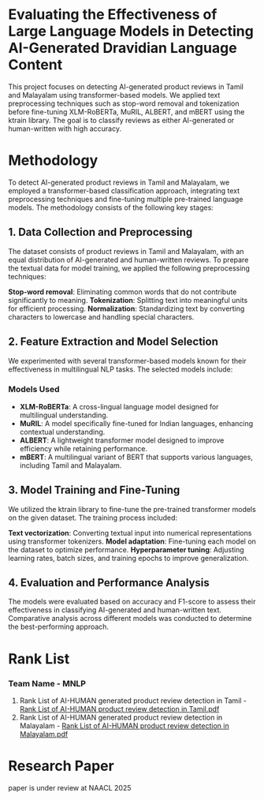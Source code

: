 # Evaluating the Effectiveness of Large Language Models in Detecting AI-Generated Dravidian Language Content

This project focuses on detecting AI-generated product reviews in Tamil and Malayalam using transformer-based models. We applied text preprocessing techniques such as stop-word removal and tokenization before fine-tuning XLM-RoBERTa, MuRIL, ALBERT, and mBERT using the ktrain library. The goal is to classify reviews as either AI-generated or human-written with high accuracy.

# Methodology
To detect AI-generated product reviews in Tamil and Malayalam, we employed a transformer-based classification approach, integrating text preprocessing techniques and fine-tuning multiple pre-trained language models. The methodology consists of the following key stages:

## 1. Data Collection and Preprocessing
The dataset consists of product reviews in Tamil and Malayalam, with an equal distribution of AI-generated and human-written reviews. To prepare the textual data for model training, we applied the following preprocessing techniques:

**Stop-word removal**: Eliminating common words that do not contribute significantly to meaning.
**Tokenization**: Splitting text into meaningful units for efficient processing.
**Normalization**: Standardizing text by converting characters to lowercase and handling special characters.

## 2. Feature Extraction and Model Selection
We experimented with several transformer-based models known for their effectiveness in multilingual NLP tasks. The selected models include:

### Models Used  
- **XLM-RoBERTa**: A cross-lingual language model designed for multilingual understanding.  
- **MuRIL**: A model specifically fine-tuned for Indian languages, enhancing contextual understanding.  
- **ALBERT**: A lightweight transformer model designed to improve efficiency while retaining performance.  
- **mBERT**: A multilingual variant of BERT that supports various languages, including Tamil and Malayalam.  


## 3. Model Training and Fine-Tuning
We utilized the ktrain library to fine-tune the pre-trained transformer models on the given dataset. The training process included:

**Text vectorization**: Converting textual input into numerical representations using transformer tokenizers.
**Model adaptation**: Fine-tuning each model on the dataset to optimize performance.
**Hyperparameter tuning**: Adjusting learning rates, batch sizes, and training epochs to improve generalization.

## 4. Evaluation and Performance Analysis
The models were evaluated based on accuracy and F1-score to assess their effectiveness in classifying AI-generated and human-written text. Comparative analysis across different models was conducted to determine the best-performing approach.

# Rank List
### Team Name - MNLP
1. Rank List of AI-HUMAN generated product review detection in Tamil - [Rank List of AI-HUMAN product review detection in Tamil.pdf](https://github.com/user-attachments/files/19090275/Rank.List.of.AI-HUMAN.product.review.detection.in.Tamil.pdf)
2. Rank List of AI-HUMAN generated product review detection in Malayalam - [Rank List of AI-HUMAN product review detection in Malayalam.pdf](https://github.com/user-attachments/files/19090291/Rank.List.of.AI-HUMAN.product.review.detection.in.Malayalam.pdf)

# Research Paper
paper is under review at NAACL 2025


